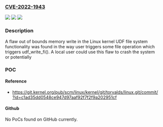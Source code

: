 ### [CVE-2022-1943](https://cve.mitre.org/cgi-bin/cvename.cgi?name=CVE-2022-1943)
![](https://img.shields.io/static/v1?label=Product&message=Kernel&color=blue)
![](https://img.shields.io/static/v1?label=Version&message=Linux%20kernel%205.18-rc7%20&color=brightgreen)
![](https://img.shields.io/static/v1?label=Vulnerability&message=CWE-787&color=brightgreen)

### Description

A flaw out of bounds memory write in the Linux kernel UDF file system functionality was found in the way user triggers some file operation which triggers udf_write_fi(). A local user could use this flaw to crash the system or potentially

### POC

#### Reference
- https://git.kernel.org/pub/scm/linux/kernel/git/torvalds/linux.git/commit/?id=c1ad35dd0548ce947d97aaf92f7f2f9a202951cf

#### Github
No PoCs found on GitHub currently.

